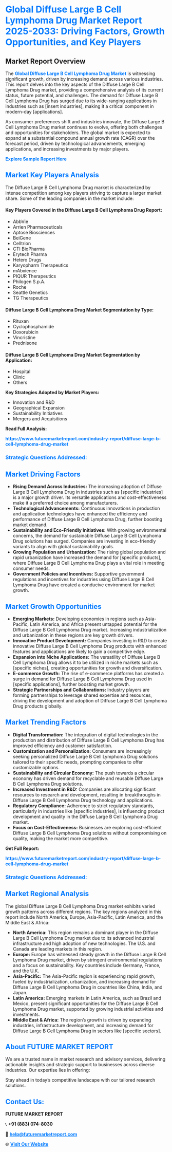 <h1 style="color: #007BFF;">Global Diffuse Large B Cell Lymphoma Drug Market Report 2025-2033: Driving Factors, Growth Opportunities, and Key Players</h1>

<section id="overview">
<h2>Market Report Overview</h2>
<p>The <a href="https://www.futuremarketreport.com/industry-report/diffuse-large-b-cell-lymphoma-drug-market" style="color: #007BFF; text-decoration: none;"><strong>Global Diffuse Large B Cell Lymphoma Drug Market</strong></a> is witnessing significant growth, driven by increasing demand across various industries. This report delves into the key aspects of the Diffuse Large B Cell Lymphoma Drug market, providing a comprehensive analysis of its current status, future potential, and challenges. The demand for Diffuse Large B Cell Lymphoma Drug has surged due to its wide-ranging applications in industries such as [insert industries], making it a critical component in modern-day [applications].</p>
<p>As consumer preferences shift and industries innovate, the Diffuse Large B Cell Lymphoma Drug market continues to evolve, offering both challenges and opportunities for stakeholders. The global market is expected to expand at a substantial compound annual growth rate (CAGR) over the forecast period, driven by technological advancements, emerging applications, and increasing investments by major players.</p>
</section>

<section id="overview">
<p><a href="https://www.futuremarketreport.com/request-sample/reportId=54977" style="color: #007BFF; text-decoration: none;"><strong>Explore Sample Report Here</strong></a></p>
</section>

<section id="key-players">
<h2 style="color: #007BFF;">Market Key Players Analysis</h2>
<p>The Diffuse Large B Cell Lymphoma Drug market is characterized by intense competition among key players striving to capture a larger market share. Some of the leading companies in the market include:</p>
<h4>Key Players Covered in the Diffuse Large B Cell Lymphoma Drug Report:</h4>
<ul><li>AbbVie</li><li>Arrien Pharmaceuticals</li><li>Aptose Biosciences</li><li>BeiGene</li><li>Celltrion</li><li>CTI BioPharma</li><li>Erytech Pharma</li><li>Hetero Drugs</li><li>Karyopharm Therapeutics</li><li>mAbxience</li><li>PIQUR Therapeutics</li><li>Philogen S.p.A.</li><li>Roche</li><li>Seattle Genetics</li><li>TG Therapeutics</li></ul>
<h4>Diffuse Large B Cell Lymphoma Drug Market Segmentation by Type:</h4>
<ul><li>Rituxan</li><li>Cyclophosphamide</li><li>Doxorubicin</li><li>Vincristine</li><li>Prednisone</li></ul>

<h4>Diffuse Large B Cell Lymphoma Drug Market Segmentation by Application:</h4>
<ul><li>Hospital</li><li>Clinic</li><li>Others</li></ul>
<p><strong>Key Strategies Adopted by Market Players:</strong></p>
<ul>
<li>Innovation and R&D</li>
<li>Geographical Expansion</li>
<li>Sustainability Initiatives</li>
<li>Mergers and Acquisitions</li>
</ul>
</section>

<section>
<p><strong>Read Full Analysis: </strong></p><a href="https://www.futuremarketreport.com/industry-report/diffuse-large-b-cell-lymphoma-drug-market" style="color: #007BFF; text-decoration: none;"><strong>https://www.futuremarketreport.com/industry-report/diffuse-large-b-cell-lymphoma-drug-market</strong></a>
<h3 style="color: #007BFF;">Strategic Questions Addressed:</h3>
</section>

<section id="driving-factors">
<h2 style="color: #007BFF;">Market Driving Factors</h2>
<ul>
<li><strong>Rising Demand Across Industries:</strong> The increasing adoption of Diffuse Large B Cell Lymphoma Drug in industries such as [specific industries] is a major growth driver. Its versatile applications and cost-effectiveness make it a preferred choice among manufacturers.</li>
<li><strong>Technological Advancements:</strong> Continuous innovations in production and application technologies have enhanced the efficiency and performance of Diffuse Large B Cell Lymphoma Drug, further boosting market demand.</li>
<li><strong>Sustainability and Eco-Friendly Initiatives:</strong> With growing environmental concerns, the demand for sustainable Diffuse Large B Cell Lymphoma Drug solutions has surged. Companies are investing in eco-friendly variants to align with global sustainability goals.</li>
<li><strong>Growing Population and Urbanization:</strong> The rising global population and rapid urbanization have increased the demand for [specific products], where Diffuse Large B Cell Lymphoma Drug plays a vital role in meeting consumer needs.</li>
<li><strong>Government Policies and Incentives:</strong> Supportive government regulations and incentives for industries using Diffuse Large B Cell Lymphoma Drug have created a conducive environment for market growth.</li>
</ul>
</section>

<section id="growth-opportunities">
<h2 style="color: #007BFF;">Market Growth Opportunities</h2>
<ul>
<li><strong>Emerging Markets:</strong> Developing economies in regions such as Asia-Pacific, Latin America, and Africa present untapped potential for the Diffuse Large B Cell Lymphoma Drug market. Increasing industrialization and urbanization in these regions are key growth drivers.</li>
<li><strong>Innovative Product Development:</strong> Companies investing in R&D to create innovative Diffuse Large B Cell Lymphoma Drug products with enhanced features and applications are likely to gain a competitive edge.</li>
<li><strong>Expansion into Niche Applications:</strong> The versatility of Diffuse Large B Cell Lymphoma Drug allows it to be utilized in niche markets such as [specific niches], creating opportunities for growth and diversification.</li>
<li><strong>E-commerce Growth:</strong> The rise of e-commerce platforms has created a surge in demand for Diffuse Large B Cell Lymphoma Drug used in [specific applications], further boosting market growth.</li>
<li><strong>Strategic Partnerships and Collaborations:</strong> Industry players are forming partnerships to leverage shared expertise and resources, driving the development and adoption of Diffuse Large B Cell Lymphoma Drug products globally.</li>
</ul>
</section>

<section id="trending-factors">
<h2 style="color: #007BFF;">Market Trending Factors</h2>
<ul>
<li><strong>Digital Transformation:</strong> The integration of digital technologies in the production and distribution of Diffuse Large B Cell Lymphoma Drug has improved efficiency and customer satisfaction.</li>
<li><strong>Customization and Personalization:</strong> Consumers are increasingly seeking personalized Diffuse Large B Cell Lymphoma Drug solutions tailored to their specific needs, prompting companies to offer customizable options.</li>
<li><strong>Sustainability and Circular Economy:</strong> The push towards a circular economy has driven demand for recyclable and reusable Diffuse Large B Cell Lymphoma Drug solutions.</li>
<li><strong>Increased Investment in R&D:</strong> Companies are allocating significant resources to research and development, resulting in breakthroughs in Diffuse Large B Cell Lymphoma Drug technology and applications.</li>
<li><strong>Regulatory Compliance:</strong> Adherence to strict regulatory standards, particularly in industries like [specific industries], is influencing product development and quality in the Diffuse Large B Cell Lymphoma Drug market.</li>
<li><strong>Focus on Cost-Effectiveness:</strong> Businesses are exploring cost-efficient Diffuse Large B Cell Lymphoma Drug solutions without compromising on quality, making the market more competitive.</li>
</ul>
</section>

<section>
<p><strong>Get Full Report: </strong></p><a href="https://www.futuremarketreport.com/industry-report/diffuse-large-b-cell-lymphoma-drug-market" style="color: #007BFF; text-decoration: none;"><strong>https://www.futuremarketreport.com/industry-report/diffuse-large-b-cell-lymphoma-drug-market</strong></a>
<h3 style="color: #007BFF;">Strategic Questions Addressed:</h3>
</section>


<section id="regional-analysis">
<h2 style="color: #007BFF;">Market Regional Analysis</h2>
<p>The global Diffuse Large B Cell Lymphoma Drug market exhibits varied growth patterns across different regions. The key regions analyzed in this report include North America, Europe, Asia-Pacific, Latin America, and the Middle East & Africa:</p>
<ul>
<li><strong>North America:</strong> This region remains a dominant player in the Diffuse Large B Cell Lymphoma Drug market due to its advanced industrial infrastructure and high adoption of new technologies. The U.S. and Canada are leading markets in this region.</li>
<li><strong>Europe:</strong> Europe has witnessed steady growth in the Diffuse Large B Cell Lymphoma Drug market, driven by stringent environmental regulations and a focus on sustainability. Key countries include Germany, France, and the U.K.</li>
<li><strong>Asia-Pacific:</strong> The Asia-Pacific region is experiencing rapid growth, fueled by industrialization, urbanization, and increasing demand for Diffuse Large B Cell Lymphoma Drug in countries like China, India, and Japan.</li>
<li><strong>Latin America:</strong> Emerging markets in Latin America, such as Brazil and Mexico, present significant opportunities for the Diffuse Large B Cell Lymphoma Drug market, supported by growing industrial activities and investments.</li>
<li><strong>Middle East & Africa:</strong> The region’s growth is driven by expanding industries, infrastructure development, and increasing demand for Diffuse Large B Cell Lymphoma Drug in sectors like [specific sectors].</li>
</ul>
</section>

<footer>
<h2 style="color: #007BFF;">About FUTURE MARKET REPORT</h2>
<p>We are a trusted name in market research and advisory services, delivering actionable insights and strategic support to businesses across diverse industries. Our expertise lies in offering:</p>

<p>Stay ahead in today’s competitive landscape with our tailored research solutions.</p>

<h2 style="color: #007BFF;">Contact Us:</h2>
<p><strong>FUTURE MARKET REPORT</strong></p>
<p>📞 <strong>+91 (883) 074-8030</strong></p>
<p>📧 <strong><a href="mailto:help@futuremarketreport.com" style="color: #007BFF;">help@futuremarketreport.com</a></strong></p>
<p>🌐 <strong><a href="https://www.futuremarketreport.com/" style="color: #007BFF;">Visit Our Website</a></strong></p>
</footer>